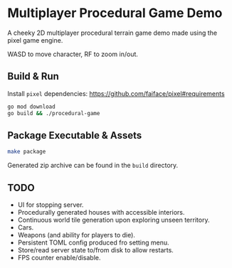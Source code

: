 # Multiplayer Procedural Game Demo

A cheeky 2D multiplayer procedural terrain game demo made using the pixel game engine.

WASD to move character, RF to zoom in/out.

## Build & Run

Install `pixel` dependencies: https://github.com/faiface/pixel#requirements

```bash
go mod download
go build && ./procedural-game
```

## Package Executable & Assets

```bash
make package
```

Generated zip archive can be found in the `build` directory.

## TODO

- UI for stopping server.
- Procedurally generated houses with accessible interiors.
- Continuous world tile generation upon exploring unseen territory.
- Cars.
- Weapons (and ability for players to die).
- Persistent TOML config produced fro setting menu.
- Store/read server state to/from disk to allow restarts.
- FPS counter enable/disable.